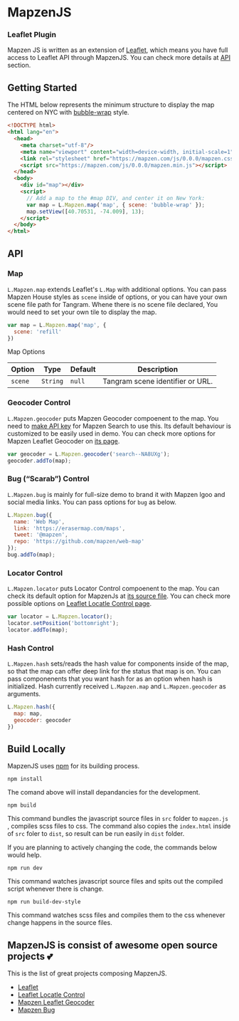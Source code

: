MapzenJS
====

### Leaflet Plugin
Mapzen JS is written as an extension of [Leaflet](http://leafletjs.com/), which means you have full access to Leaflet API through MapzenJS. You can check more details at [API](./#API) section.

Getting Started
----

The HTML below represents the minimum structure to display the map centered on NYC with [bubble-wrap](https://github.com/tangrams/bubble-wrap) style.

```html
<!DOCTYPE html>
<html lang="en">
  <head>
    <meta charset="utf-8"/>
    <meta name="viewport" content="width=device-width, initial-scale=1"/>
    <link rel="stylesheet" href="https://mapzen.com/js/0.0.0/mapzen.css">
    <script src="https://mapzen.com/js/0.0.0/mapzen.min.js"></script>
  </head>
  <body>
    <div id="map"></div>
    <script>
      // Add a map to the #map DIV, and center it on New York:
      var map = L.Mapzen.map('map', { scene: 'bubble-wrap' });
      map.setView([40.70531, -74.009], 13);
    </script>
  </body>
</html>
```

API
---

### Map


`L.Mapzen.map` extends Leaflet's `L.Map` with additional options. You can pass Mapzen House styles as `scene` inside of options, or you can have your own scene file path for Tangram. Whene there is no scene file declared, You would need to set your own tile to display the map.

```javascript
var map = L.Mapzen.map('map', {
  scene: 'refill'
})
```

Map Options

| Option  | Type     | Default | Description                      |
|---------|----------|---------|----------------------------------|
| `scene` | `String` | `null`  | Tangram scene identifier or URL. |

### Geocoder Control

`L.Mapzen.geocoder` puts Mapzen Geocoder compoenent to the map. You need to [make API key](https://mapzen.com/developers) for Mapzen Search to use this. Its default behaviour is customized to be easily used in demo. You can check more options for Mapzen Leaflet Geocoder on [its page](https://github.com/mapzen/leaflet-geocoder).

```javascript
var geocoder = L.Mapzen.geocoder('search--NA8UXg');
geocoder.addTo(map);
```

### Bug (“Scarab”) Control

`L.Mapzen.bug` is mainly for full-size demo to brand it with Mapzen lgoo and social media links. You can pass options for `bug` as below.

```javascript
L.Mapzen.bug({
  name: 'Web Map',
  link: 'https://erasermap.com/maps',
  tweet: '@mapzen',
  repo: 'https://github.com/mapzen/web-map'
});
bug.addTo(map);
```

### Locator Control

`L.Mapzen.locator` puts Locator Control compoenent to the map. You can check its default option for MapzenJs at [its source file](https://github.com/mapzen/web-map/blob/master/src/js/components/locator.js#L14). You can check more possible options on [Leaflet Locatle Control page](https://github.com/domoritz/leaflet-locatecontrol).

``` javascript
var locator = L.Mapzen.locator();
locator.setPosition('bottomright');
locator.addTo(map);
```

### Hash Control

`L.Mapzen.hash` sets/reads the hash value for components inside of the map, so that the map can offer deep link for the status that map is on. You can pass componenents that you want hash for as an option when hash is initialized. Hash currently received `L.Mapzen.map` and `L.Mapzen.geocoder` as arguments.

```javascript
L.Mapzen.hash({
  map: map,
  geocoder: geocoder
})
```


Build Locally
----

MapzenJS uses [npm]((https://docs.npmjs.com/getting-started/installing-node)) for its building process.

```
npm install
```
The comand above will install depandancies for the development.

```
npm build
```
This command bundles the javascript source files in `src` folder to `mapzen.js` , compiles scss files to css. The command also copies the `index.html` inside of `src` foler to `dist`, so result can be run easily in `dist` folder.

If you are planning to actively changing the code, the commands below would help.
```
npm run dev
```

This command watches javascript source files and spits out the compiled script whenever there is change.
```
npm run build-dev-style
```
This command watches scss files and compiles them to the css whenever change happens in the source files.



MapzenJS is consist of awesome open source projects :two_hearts:
----

This is the list of great projects composing MapzenJS.

- [Leaflet](http://leafletjs.com/)
- [Leaflet Locatle Control](https://github.com/domoritz/leaflet-locatecontrol)
- [Mapzen Leaflet Geocoder](https://github.com/mapzen/leaflet-geocoder)
- [Mapzen Bug](https://github.com/mapzen/scarab/tree/master/src/components/bug)